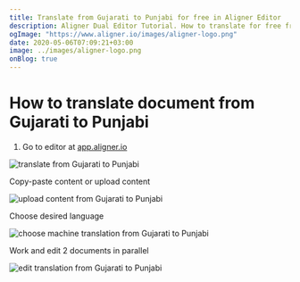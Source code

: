 ```yaml
---
title: Translate from Gujarati to Punjabi for free in Aligner Editor
description: Aligner Dual Editor Tutorial. How to translate for free from Gujarati to Punjabi. Aligner is multilingual document management platform. 
ogImage: "https://www.aligner.io/images/aligner-logo.png"
date: 2020-05-06T07:09:21+03:00
image: ../images/aligner-logo.png
onBlog: true
---
```


# How to translate document from Gujarati to Punjabi

1. Go to editor at [app.aligner.io](https://app.aligner.io "Aligner App web page")

![translate from Gujarati to Punjabi](../aligner-blank-editor.png "translate from Gujarati to Punjabi")

Copy-paste content or upload content

![upload content from Gujarati to Punjabi](../aligner-uploaded-document.png "upload content from Gujarati to Punjabi")

Choose desired language

![choose machine translation from Gujarati to Punjabi](../aligner-language-dropdown.png "choose machine translation from Gujarati to Punjabi")

Work and edit 2 documents in parallel

![edit translation from Gujarati to Punjabi](../aligner-double-sitded-editor.png "edit translation from Gujarati to Punjabi")

